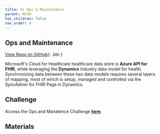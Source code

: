 ```yaml
---
title: 8) Ops & Maintenance
parent: MC4H
has_children: false
nav_order: 4
---
```



## Ops and Maintenance
[View Repo on GitHub](https://github.com/microsoft/openhack-mc4h/tree/main/Challenge-08){: .btn }

Microsoft's Cloud for Healthcare healthcare data store is **Azure API for FHIR**, while leveraging the **Dynamics** Industry data model for health.  Synchronizing data between these two data models requires several layers of mapping, most of which is setup, managed and controlled via the SyncAdmin for FHIR Page in Dynamics. 


## Challenge 

Access the Ops and Manatence Challenge **[here](https://github.com/microsoft/openhack-mc4h/tree/main/Challenge-8)**.


## Materials   
